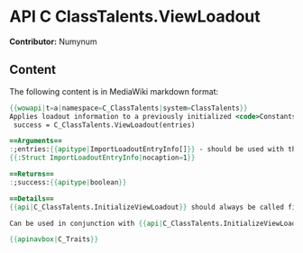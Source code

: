 # API C ClassTalents.ViewLoadout

**Contributor:** Numynum

## Content

The following content is in MediaWiki markdown format:

```mediawiki
{{wowapi|t=a|namespace=C_ClassTalents|system=ClassTalents}}
Applies loadout information to a previously initialized <code>Constants.TraitConsts.VIEW_TRAIT_CONFIG_ID</code> configID
 success = C_ClassTalents.ViewLoadout(entries)

==Arguments==
:;entries:{{apitype|ImportLoadoutEntryInfo[]}} - should be used with the same data format as {{api|C_ClassTalents.ImportLoadout}}
{{:Struct ImportLoadoutEntryInfo|nocaption=1}}

==Returns==
:;success:{{apitype|boolean}}

==Details==
{{api|C_ClassTalents.InitializeViewLoadout}} should always be called first, to avoid unexpected results.

Can be used in conjunction with {{api|C_ClassTalents.InitializeViewLoadout}} to build a cache of talent information. See that API's page for more details.

{{apinavbox|C_Traits}}
```